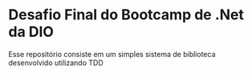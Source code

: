 # Desafio Final do Bootcamp de .Net da DIO

Esse repositório consiste em um simples sistema de biblioteca desenvolvido utilizando TDD
